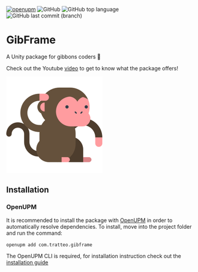 [![openupm](https://img.shields.io/npm/v/com.tratteo.gibframe?label=OpenUPM&registry_uri=https://package.openupm.com)](
https://openupm.com/packages/com.tratteo.gibframe/)
![GitHub](https://img.shields.io/github/license/tratteo/GibFrame?color=orange&label=License)
![GitHub top language](https://img.shields.io/github/languages/top/tratteo/GibFrame?color=5027d5&label=C%23&logo=.net)
![GitHub last commit (branch)](https://img.shields.io/github/last-commit/tratteo/GibFrame/main?label=Last%20commit&color=brightgreen&logo=github)

# GibFrame
A Unity package for gibbons coders  🐒

Check out the Youtube [video](https://www.youtube.com/watch?v=gXSB7h1Bklg) to get to know what the package offers!
<p align="left">
  <img src="https://raw.githubusercontent.com/tratteo/GibFrame/main/logo.png" width=256>
</p>  

## Installation
### OpenUPM
It is recommended to install the package with [OpenUPM](https://openupm.com/) in order to automatically resolve dependencies.
To install, move into the project folder and run the command:
```shell
openupm add com.tratteo.gibframe
```
The OpenUPM CLI is required, for installation instruction check out the [installation guide](https://github.com/openupm/openupm-cli#installation)
